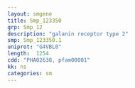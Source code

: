```yaml
---
layout: smgene
title: Smp_123350
grp: Smp_12
description: "galanin receptor type 2"
smp: Smp_123350.1
uniprot: "G4VBL0"
length:  1254
cdd: "PHA02638, pfam00001"
kk: ns
categories: sm
---
```

